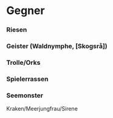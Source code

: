 # Gegner

### Riesen



### Geister (Waldnymphe, [Skogsrå])



### Trolle/Orks



### Spielerrassen



### Seemonster

Kraken/Meerjungfrau/Sirene
